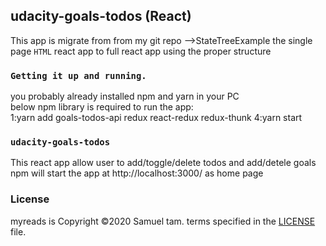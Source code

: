 ## udacity-goals-todos (React)

This app is migrate from from my git repo -->StateTreeExample the single page `HTML` react app to full react app using the proper structure   

### `Getting it up and running.`

you probably already installed npm and yarn in your PC<br />
below npm library is required to run the app:<br />
1:yarn add goals-todos-api redux react-redux redux-thunk
4:yarn start<br />

### `udacity-goals-todos`

This react app allow user to add/toggle/delete todos and add/detele goals  
npm will start the app at http://localhost:3000/ as home page<br />


### License
myreads is Copyright ©2020 Samuel tam. terms specified in the <a href="https://github.com/SamuelT12321/udacity-goals-todos/blob/master/LICENSE.txt">LICENSE</a> file.
